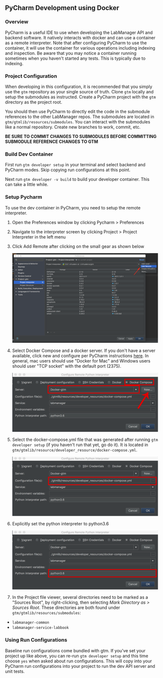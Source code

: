 ## PyCharm Development using Docker

### Overview

PyCharm is a useful IDE to use when developing the LabManager API and backend software. It natively interacts with docker
and can use a container as a remote interpreter. Note that after configuring PyCharm to use the container, it will use
the container for various operations including indexing and inspection. Be aware that you may notice a container running
sometimes when you haven't started any tests. This is typically due to indexing.

### Project Configuration

When developing in this configuration, it is recommended that you simply use the `gtm` repository as your single source
of truth. Clone `gtm` locally and setup the submodules as instructed. Create a PyCharm project with the `gtm` directory as
the project root.

You should then use PyCharm to directly edit the code in the submodule references to the other LabManager repos. The
submodules are located in `gtm/gtmlib/resources/submodules`. You can interact with the submodules like a normal
repository. Create new branches to work, commit, etc.

**BE SURE TO COMMIT CHANGES TO SUBMODULES BEFORE COMMITTING SUBMODULE REFERENCE CHANGES TO GTM**



### Build Dev Container

First run `gtm developer setup` in your terminal and select backend and PyCharm modes. Skip copying run configurations
at this point.

Next run `gtm developer -v build` to build your developer container. This can take a little while.


### Setup Pycharm

To use the dev container in PyCharm, you need to setup the remote interpreter. 

1. Open the Preferences window by clicking Pycharm > Preferences
2. Navigate to the interpreter screen by clicking Project > Project Interpreter in the left menu
3. Click Add Remote after clicking on the small gear as shown below

    ![pycharm menu](img/remote_intepreter1.png)
    
4. Select Docker Compose and a docker server. If you don't have a server available, click new and configure per PyCharm
instructions [here](https://www.jetbrains.com/help/pycharm/configuring-remote-interpreters-via-docker-compose.html).
In general, mac users should use "Docker for Mac" and Windows users should user "TCP socket" with the default port (2375).
    
    ![pycharm menu](img/remote_intepreter2a.png)

5. Select the docker-compose.yml file that was generated after running `gtm developer setup` (if you haven't run that
yet, go do it). It is located in `gtm/gtmlib/resource/developer_resource/docker-compose.yml`.
    
    ![pycharm menu](img/remote_intepreter2b.png)

6. Explicitly set the python interpreter to python3.6
    
    ![pycharm menu](img/remote_intepreter2c.png)
    
7. In the Project file viewer, several directories need to be marked as a "Sources Root", by right-clicking, then 
   selecting *Mark Directory as > Sources Root*. These directories are both found under
   `gtm/gtmlib/resources/submodules`:
  - `labmanager-common`
  - `labmanager-service-labbook`

### Using Run Configurations

Baseline run configurations come bundled with gtm. If you've set your project up like above, you can re-run `gtm developer setup`
and this time choose `yes` when asked about run configurations. This will copy into your PyCharm run configurations into your project
to run the dev API server and unit tests.